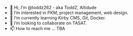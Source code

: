 - 👋 Hi, I’m @toddz262 - aka ToddZ, Altidude
- 👀 I’m interested in PKM, project management, web design.
- 🌱 I’m currently learning Kirby CMS, Git, Docker.
- 💞️ I’m looking to collaborate on TASAT.
- 📫 How to reach me ... TBA

<!---
toddz262/toddz262 is a ✨ special ✨ repository because its `README.md` (this file) appears on your GitHub profile.
You can click the Preview link to take a look at your changes.
--->
